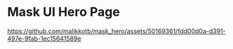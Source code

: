 # Mask UI Hero Page



https://github.com/malikkotb/mask_hero/assets/50169361/fdd00d0a-d391-497e-9fab-1ec15641589e

